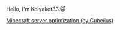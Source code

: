 Hello, I'm Kolyakot33.😺

[Minecraft server optimization (by Cubelius)](./minecraft-server-optimization)
